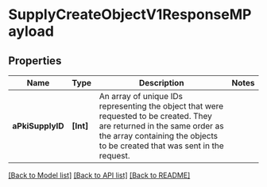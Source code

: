 # SupplyCreateObjectV1ResponseMPayload

## Properties
Name | Type | Description | Notes
------------ | ------------- | ------------- | -------------
**aPkiSupplyID** | **[Int]** | An array of unique IDs representing the object that were requested to be created.  They are returned in the same order as the array containing the objects to be created that was sent in the request. | 

[[Back to Model list]](../README.md#documentation-for-models) [[Back to API list]](../README.md#documentation-for-api-endpoints) [[Back to README]](../README.md)


